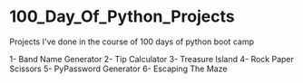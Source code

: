 # 100_Day_Of_Python_Projects
Projects I've done in the course of 100 days of python boot camp

1- Band Name Generator
2- Tip Calculator
3- Treasure Island
4- Rock Paper Scissors
5- PyPassword Generator
6- Escaping The Maze
